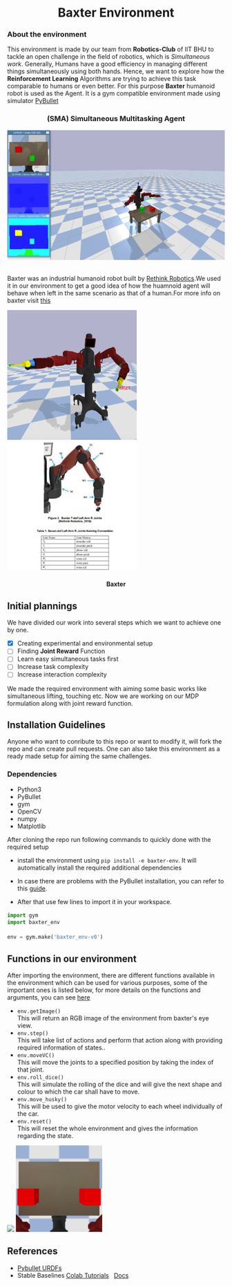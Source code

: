 <h1 align=center> Baxter Environment </h1>
<h3><b>About the environment</b></h3>

This environment is made by our team from **Robotics-Club** of IIT BHU to tackle an open challenge in the field of robotics, which is *Simultaneous work*. Generally, Humans have a good efficiency in managing different things simultaneously using both hands. Hence, we want to explore how the <b>Reinforcement Learning</b> Algorithms are trying to achieve this task comparable to humans or even better. For this purpose **Baxter** humanoid robot is used as the Agent. It is a gym compatible environment made using simulator [PyBullet](https://pybullet.org/)<br>

<h3 align=center> (SMA) Simultaneous Multitasking Agent</h3>
<img width="700" height="300" src="media/env.png"><br><br>

Baxter was an industrial humanoid robot built by [Rethink Robotics](https://www.rethinkrobotics.com/).We used it in our environment to get a good idea of how the huamnoid agent will behave when left in the same scenario as that of a human.For more info on baxter visit [this]()

<p>
<img width="300" height="300" src="media/baxter.png">
<img width="300" height="300" src="media/baxter_desc.png">
<h4 align='center'><b>Baxter</b></h4>
</p>

## Initial plannings
We have divided our work into several steps which we want to achieve one by one.

- [x] Creating experimental and environmental setup
- [ ] Finding **Joint Reward** Function
- [ ] Learn easy simultaneous tasks first
- [ ] Increase task complexity
- [ ] Increase interaction complexity

We made the required environment with aiming some basic works like simultaneous lifting, touching etc. Now we are working on our MDP formulation along with joint reward function.

##  **Installation Guidelines**
Anyone who want to conribute to this repo or want to modify it, will fork the repo and can create pull requests. One can also take this environment as a ready made setup for aiming the same challenges.
### Dependencies
- Python3
- PyBullet
- gym
- OpenCV
- numpy
- Matplotlib

After cloning the repo run following commands to quickly done with the required setup

- install the environment using `pip install -e baxter-env`. It will automatically install the required additional dependencies

- In case there are problems with the PyBullet installation, you can refer to this [guide](https://github.com/Robotics-Club-IIT-BHU/Robo-Summer-Camp-20/blob/master/Part1/Subpart%201/README.md).

- After that use few lines to import it in your workspace.

``` python
import gym
import baxter_env

env = gym.make('baxter_env-v0')
```

<h2>Functions in our environment</h2>

After importing the environment, there are different functions available in the environment which can be used for various purposes, some of the important ones is listed below, for more details on the functions and arguments, you can see [here]()

- `env.getImage()`<br>
    This will return an RGB image of the environment from baxter's eye view.
- `env.step()`<br>
    This will take list of actions and perform that action along with providing required information of states..
- `env.moveVC()`<br>
    This will move the joints to a specified position by taking the index of that joint.
- `env.roll_dice()`<br>
    This will simulate the rolling of the dice and will give the next shape and colour to which the car shall have to move.
- `env.move_husky()`<br>
    This will be used to give the motor velocity to each wheel individually of the car.
- `env.reset()`<br> 
    This will reset the whole environment and gives the information regarding the state.

<p float=left>
 <img width="360" src="media/baxter.gif">
 <img  width="200" src="media/top-view.png">
</p>

## References 
- [Pybullet URDFs](https://github.com/erwincoumans/pybullet_robots)
- Stable Baselines [Colab Tutorials](https://colab.research.google.com/github/araffin/rl-tutorial-jnrr19/blob/master/1_getting_started.ipynb) &nbsp; [Docs](https://stable-baselines.readthedocs.io/en/master/)
